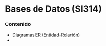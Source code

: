 # Bases de Datos (SI314)

### Contenido
- [Diagramas ER (Entidad-Relación)](https://github.com/JoseAndresHV-UPSA/bases-datos-si314/blob/master/DiagramasER.md)
- 

